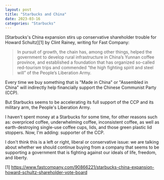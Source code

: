 ```yaml
---
layout: post
title: "Starbucks and China"
date: 2023-03-16
categories: "Starbucks"
---
```

[Starbucks's China expansion stirs up conservative shareholder trouble for Howard Schultz][1] by Clint Rainey, writing for Fast Company:

> In pursuit of growth, the chain has, among other things, helped the government to develop rural infrastructure in China’s Yunnan coffee province, and established a foundation that has organized so-called red-tourism trips and commended “the high fighting spirit and steel will” of the People’s Liberation Army.

Every time we buy something that is "Made in China" or "Assembled in China" will indirectly help financially support the Chinese Communist Party (CCP).

But Starbucks seems to be accelerating its full support of the CCP and its military arm, the People's Liberation Army.

I haven't spent money at a Starbucks for some time, for other reasons such as: overpriced coffee, underwhelming coffee, inconsistent coffee, as well as earth-destroying single-use coffee cups, lids, and those green plastic lid stoppers. Now, I'm adding: supporter of the CCP.

I don't think this is a left or right, liberal or conservative issue: we are talking about whether we should continue buying from a company that seems to be supporting a government that is fighting against our ideals of life, freedom, and liberty. 

[1] https://www.fastcompany.com/90866221/starbucks-china-expansion-howard-schultz-shareholder-vote-board